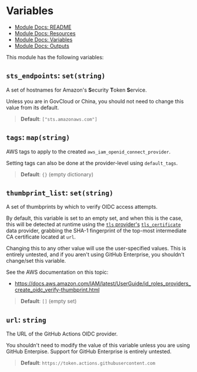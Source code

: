 # Variables

 - [Module Docs: README](/README.md)
 - [Module Docs: Resources](/docs/RESOURCES.md)
 - [Module Docs: Variables](/docs/VARIABLES.md)
 - [Module Docs: Outputs](/docs/OUTPUTS.md)

This module has the following variables:

## `sts_endpoints`: `set(string)`

A set of hostnames for Amazon's **S**ecurity **T**oken **S**ervice.

Unless you are in GovCloud or China, you should not need to change this value from its default.

> **Default**: `["sts.amazonaws.com"]`

## `tags`: `map(string)`

AWS tags to apply to the created `aws_iam_openid_connect_provider`.

Setting tags can also be done at the provider-level using `default_tags`.

> **Default**: `{}` (empty dictionary)

## `thumbprint_list`: `set(string)`

A set of thumbprints by which to verify OIDC access attempts.

By default, this variable is set to an empty set, and when this is the case, this will be detected at runtime using the
[`tls` provider's][tls-provider] [`tls_certificate`][tf-tls-certificate] data provider, grabbing the SHA-1 fingerprint
of the top-most intermediate CA certificate located at `url`.

Changing this to any other value will use the user-specified values. This is entirely untested, and if you aren't using
GitHub Enterprise, you shouldn't change/set this variable.

See the AWS documentation on this topic:
- https://docs.aws.amazon.com/IAM/latest/UserGuide/id_roles_providers_create_oidc_verify-thumbprint.html

> **Default**: `[]` (empty set)

## `url`: `string`

The URL of the GitHub Actions OIDC provider.

You shouldn't need to modify the value of this variable unless you are using GitHub Enterpise. Support for GitHub
Enterprise is entirely untested.

> **Default**: `https://token.actions.githubusercontent.com`

 [tls-provider]: https://registry.terraform.io/providers/hashicorp/tls/latest/docs
 [tf-tls-certificate]: https://registry.terraform.io/providers/hashicorp/tls/latest/docs/data-sources/certificate